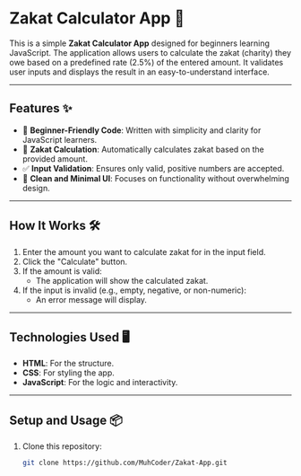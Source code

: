 # Zakat Calculator App 🕌

This is a simple **Zakat Calculator App** designed for beginners learning JavaScript. The application allows users to calculate the zakat (charity) they owe based on a predefined rate (2.5%) of the entered amount. It validates user inputs and displays the result in an easy-to-understand interface.

---

## Features ✨

- 🚀 **Beginner-Friendly Code**: Written with simplicity and clarity for JavaScript learners.
- 🔢 **Zakat Calculation**: Automatically calculates zakat based on the provided amount.
- ✅ **Input Validation**: Ensures only valid, positive numbers are accepted.
- 🎨 **Clean and Minimal UI**: Focuses on functionality without overwhelming design.

---

## How It Works 🛠️

1. Enter the amount you want to calculate zakat for in the input field.
2. Click the "Calculate" button.
3. If the amount is valid:
   - The application will show the calculated zakat.
4. If the input is invalid (e.g., empty, negative, or non-numeric):
   - An error message will display.

---

## Technologies Used 🖥️

- **HTML**: For the structure.
- **CSS**: For styling the app.
- **JavaScript**: For the logic and interactivity.

---

## Setup and Usage 📦

1. Clone this repository:
   ```bash
   git clone https://github.com/MuhCoder/Zakat-App.git
   ```
